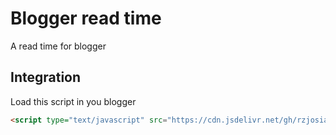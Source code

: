 # Blogger read time

A read time for blogger

## Integration

Load this script in you blogger

```html
<script type="text/javascript" src="https://cdn.jsdelivr.net/gh/rzjosia/bloggerReadTime/blogger-read-time.min.js" defer></script>
```